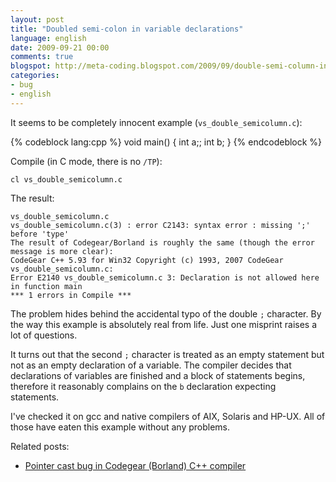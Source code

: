 ```yaml
---
layout: post
title: "Doubled semi-colon in variable declarations"
language: english
date: 2009-09-21 00:00
comments: true
blogspot: http://meta-coding.blogspot.com/2009/09/double-semi-column-in-variable.html
categories: 
- bug
- english
---
```

It seems to be completely innocent example (`vs_double_semicolumn.c`):

{% codeblock lang:cpp %}
void main() {
  int a;;
  int b;
}
{% endcodeblock %}

Compile (in С mode, there is no `/TP`):

    cl vs_double_semicolumn.c

The result:

    vs_double_semicolumn.c
    vs_double_semicolumn.c(3) : error C2143: syntax error : missing ';' before 'type'
    The result of Codegear/Borland is roughly the same (though the error message is more clear):
    CodeGear C++ 5.93 for Win32 Copyright (c) 1993, 2007 CodeGear
    vs_double_semicolumn.c:
    Error E2140 vs_double_semicolumn.c 3: Declaration is not allowed here in function main
    *** 1 errors in Compile ***

The problem hides behind the accidental typo of the double `;` character. By the way this example is absolutely real from life. Just one misprint raises a lot of questions.

It turns out that the second `;` character is treated as an empty statement but not as an empty declaration of a variable. The compiler decides that declarations of variables are finished and a block of statements begins, therefore it reasonably complains on the `b` declaration expecting statements.

I've checked it on gcc and native compilers of AIX, Solaris and HP-UX. All of those have eaten this example without any problems.

Related posts:

* [Pointer cast bug in Codegear (Borland) C++ compiler][]

[Pointer cast bug in Codegear (Borland) C++ compiler]: /blog/english/2009/09/12/pointer-cast-bug-in-codegear-borland-compiler/
